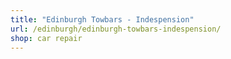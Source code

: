 ```yaml
---
title: "Edinburgh Towbars - Indespension"
url: /edinburgh/edinburgh-towbars-indespension/
shop: car repair
---
```

